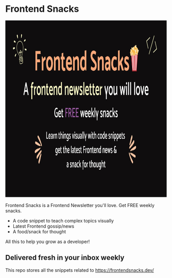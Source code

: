 # Frontend Snacks

<a href="https://frontendsnacks.dev/" target="_blank">
  <img src="/og-default.png" width="1100" height="550" />
</a>

Frontend Snacks is a Frontend Newsletter you'll love. Get FREE weekly snacks.

- A code snippet to teach complex topics visually
- Latest Frontend gossip/news
- A food/snack for thought

All this to help you grow as a developer!

## Delivered fresh in your inbox weekly

This repo stores all the snippets related to https://frontendsnacks.dev/
